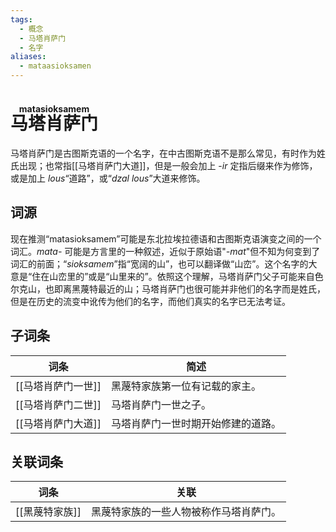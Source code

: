 ```yaml
---
tags:
  - 概念
  - 马塔肖萨门
  - 名字
aliases:
  - mataasioksamen
---
```

# <ruby>马塔肖萨门<rt>matasioksamem</rt></ruby>

马塔肖萨门是古图斯克语的一个名字，在中古图斯克语不是那么常见，有时作为姓氏出现；也常指[[马塔肖萨门大道]]，但是一般会加上 -*ir* 定指后缀来作为修饰，或是加上 *lous*“道路”，或“*dzal lous*”大道来修饰。

## 词源

现在推测“matasioksamem”可能是东北拉埃拉德语和古图斯克语演变之间的一个词汇。*mata-* 可能是方言里的一种叙述，近似于原始语"*-mat*"但不知为何变到了词汇的前面；“*sioksamem*”指“宽阔的山”，也可以翻译做“山峦”。这个名字的大意是“住在山峦里的”或是“山里来的”。依照这个理解，马塔肖萨门父子可能来自色尔克山，也即离黑蔑特最近的山；马塔肖萨门也很可能并非他们的名字而是姓氏，但是在历史的流变中讹传为他们的名字，而他们真实的名字已无法考证。

## 子词条

| 词条          | 简述                |
| ----------- | ----------------- |
| [[马塔肖萨门一世]] | 黑蔑特家族第一位有记载的家主。   |
| [[马塔肖萨门二世]] | 马塔肖萨门一世之子。        |
| [[马塔肖萨门大道]] | 马塔肖萨门一世时期开始修建的道路。 |

## 关联词条

| 词条        | 关联                  |
| --------- | ------------------- |
| [[黑蔑特家族]] | 黑蔑特家族的一些人物被称作马塔肖萨门。 |
